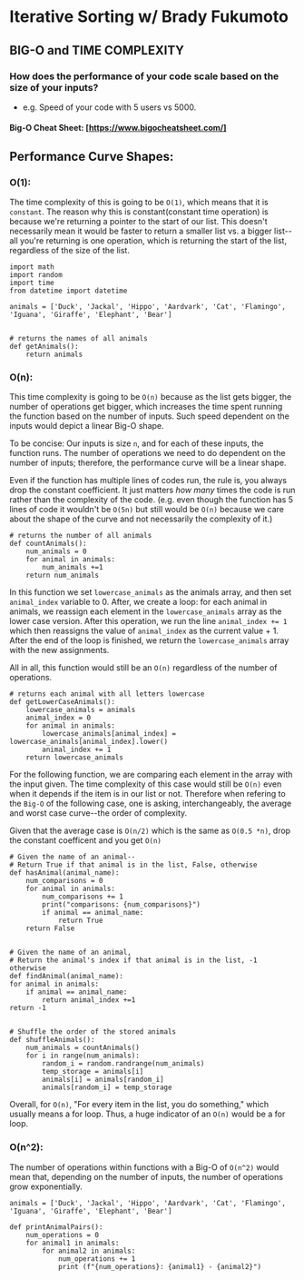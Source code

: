 # Iterative Sorting w/ Brady Fukumoto

## BIG-O and TIME COMPLEXITY
### How does the performance of your code scale based on the size of your inputs?
- e.g. Speed of your code with 5 users vs 5000. 

#### Big-O Cheat Sheet: [https://www.bigocheatsheet.com/]

## Performance Curve Shapes:

### O(1):

The time complexity of this is going to be `O(1)`, which means that it is `constant`. The reason why this is constant(constant time operation) is because we're returning a pointer to the start of our list. This doesn't necessarily mean it would be faster to return a smaller list vs. a bigger list--all you're returning is one operation, which is returning the start of the list, regardless of the size of the list.

    import math
    import random
    import time
    from datetime import datetime

    animals = ['Duck', 'Jackal', 'Hippo', 'Aardvark', 'Cat', 'Flamingo', 'Iguana', 'Giraffe', 'Elephant', 'Bear']


    # returns the names of all animals
    def getAnimals():
        return animals

### O(n):

This time complexity is going to be `O(n)` because as the list gets bigger, the number of operations get bigger, which increases the time spent running the function based on the number of inputs. Such speed dependent on the inputs would depict a linear Big-O shape.

To be concise: Our inputs is size `n`, and for each of these inputs, the function runs. The number of operations we need to do dependent on the number of inputs; therefore, the performance curve will be a linear shape.

Even if the function has multiple lines of codes run, the rule is, you always drop the constant coefficient. It just matters *how many* times the code is run rather than the complexity of the code. (e.g. even though the function has 5 lines of code it wouldn't be `O(5n)` but still would be `O(n)` because we care about the shape of the curve and not necessarily the complexity of it.)

    # returns the number of all animals
    def countAnimals():
        num_animals = 0
        for animal in animals:
            num_animals +=1
        return num_animals

In this function we set `lowercase_animals` as the animals array, and then set `animal_index` variable to 0. After, we create a loop: for each animal in animals, we reassign each element in the `lowercase_animals` array as the lower case version. After this operation, we run the line `animal_index += 1` which then reassigns the value of `animal_index` as the current value + 1. After the end of the loop is finished, we return the `lowercase_animals` array with the new assignments.

All in all, this function would still be an `O(n)` regardless of the number of operations. 

    # returns each animal with all letters lowercase
    def getLowerCaseAnimals():
        lowercase_animals = animals
        animal_index = 0
        for animal in animals:
            lowercase_animals[animal_index] = lowercase_animals[animal_index].lower()
            animal_index += 1
        return lowercase_animals

For the following function, we are comparing each element in the array with the input given. The time complexity of this case would still be `O(n)` even when it depends if the item is in our list or not. Therefore when refering to the `Big-O` of the following case, one is asking, interchangeably, the average and worst case curve--the order of complexity. 

Given that the average case is `O(n/2)` which is the same as `O(0.5 *n)`, drop the constant coefficent and you get `O(n)`

    # Given the name of an animal--
    # Return True if that animal is in the list, False, otherwise
    def hasAnimal(animal_name):
        num_comparisons = 0
        for animal in animals: 
            num_comparisons += 1
            print("comparisons: {num_comparisons}")
            if animal == animal_name:
                return True
        return False


    # Given the name of an animal, 
    # Return the animal's index if that animal is in the list, -1 otherwise
    def findAnimal(animal_name):
    for animal in animals:
        if animal == animal_name:
            return animal_index +=1
    return -1


    # Shuffle the order of the stored animals
    def shuffleAnimals():
        num_animals = countAnimals()
        for i in range(num_animals):
            random_i = random.randrange(num_animals)
            temp_storage = animals[i]
            animals[i] = animals[random_i]
            animals[random_i] = temp_storage

Overall, for `O(n)`, "For every item in the list, you do something," which usually means a for loop. Thus, a huge indicator of an `O(n)` would be a for loop.

### O(n^2):

The number of operations within functions with a Big-O of `O(n^2)` would mean that, depending on the number of inputs, the number of operations grow exponentially.

    animals = ['Duck', 'Jackal', 'Hippo', 'Aardvark', 'Cat', 'Flamingo', 'Iguana', 'Giraffe', 'Elephant', 'Bear']

    def printAnimalPairs():
        num_operations = 0
        for animal1 in animals:
            for animal2 in animals:
                num_operations += 1
                print (f"{num_operations}: {animal1} - {animal2}")







